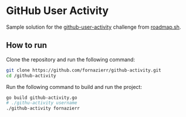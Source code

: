 # GitHub User Activity

Sample solution for the [github-user-activity](https://roadmap.sh/projects/github-user-activity) challenge from [roadmap.sh](https://roadmap.sh/).

## How to run

Clone the repository and run the following command:

```bash
git clone https://github.com/fornazierr/github-activity.git
cd /github-activity
```

Run the following command to build and run the project:

```bash
go build github-activity.go
# ./githu-activity username
./github-activity fornazierr
```
